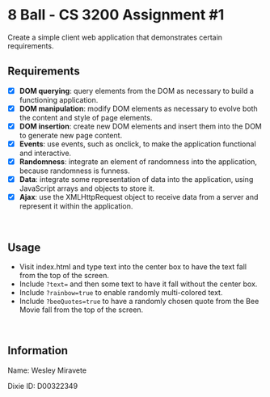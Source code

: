 # 8 Ball - CS 3200 Assignment #1
Create a simple client web application that demonstrates certain requirements.

## Requirements
- [x] **DOM querying**: query elements from the DOM as necessary to build a functioning application.
- [x] **DOM manipulation**: modify DOM elements as necessary to evolve both the content and style of page elements.
- [x] **DOM insertion**: create new DOM elements and insert them into the DOM to generate new page content.
- [x] **Events**: use events, such as onclick, to make the application functional and interactive.
- [x] **Randomness**: integrate an element of randomness into the application, because randomness is funness.
- [x] **Data**: integrate some representation of data into the application, using JavaScript arrays and objects to store it.
- [x] **Ajax**: use the XMLHttpRequest object to receive data from a server and represent it within the application.

<br>

## Usage
- Visit index.html and type text into the center box to have the text fall from the top of the screen.
- Include `?text=` and then some text to have it fall without the center box.
- Include `?rainbow=true` to enable randomly multi-colored text.
- Include `?beeQuotes=true` to have a randomly chosen quote from the Bee Movie fall from the top of the screen.

<br>

## Information
Name: Wesley Miravete

Dixie ID: D00322349
